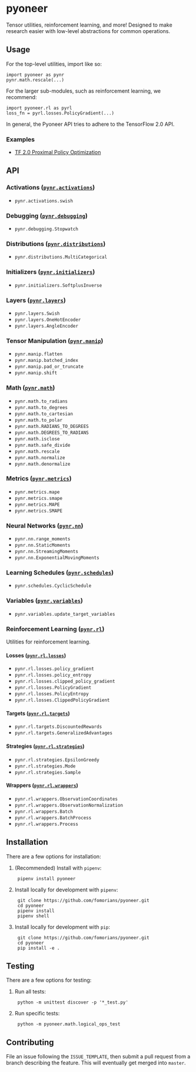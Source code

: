 # pyoneer

Tensor utilities, reinforcement learning, and more! Designed to make research easier with low-level abstractions for common operations.

## Usage

For the top-level utilities, import like so:

    import pyoneer as pynr
    pynr.math.rescale(...)

For the larger sub-modules, such as reinforcement learning, we recommend:

    import pyoneer.rl as pyrl
    loss_fn = pyrl.losses.PolicyGradient(...)

In general, the Pyoneer API tries to adhere to the TensorFlow 2.0 API.

### Examples

- [TF 2.0 Proximal Policy Optimization](https://github.com/fomorians/ppo)

## API

### Activations ([`pynr.activations`](pyoneer/activations))

- `pynr.activations.swish`

### Debugging ([`pynr.debugging`](pyoneer/debugging))

- `pynr.debugging.Stopwatch`

### Distributions ([`pynr.distributions`](pyoneer/distributions))

- `pynr.distributions.MultiCategorical`

### Initializers ([`pynr.initializers`](pyoneer/initializers))

- `pynr.initializers.SoftplusInverse`

### Layers ([`pynr.layers`](pyoneer/layers))

- `pynr.layers.Swish`
- `pynr.layers.OneHotEncoder`
- `pynr.layers.AngleEncoder`

### Tensor Manipulation ([`pynr.manip`](pyoneer/manip))

- `pynr.manip.flatten`
- `pynr.manip.batched_index`
- `pynr.manip.pad_or_truncate`
- `pynr.manip.shift`

### Math ([`pynr.math`](pyoneer/math))

- `pynr.math.to_radians`
- `pynr.math.to_degrees`
- `pynr.math.to_cartesian`
- `pynr.math.to_polar`
- `pynr.math.RADIANS_TO_DEGREES`
- `pynr.math.DEGREES_TO_RADIANS`
- `pynr.math.isclose`
- `pynr.math.safe_divide`
- `pynr.math.rescale`
- `pynr.math.normalize`
- `pynr.math.denormalize`

### Metrics ([`pynr.metrics`](pyoneer/metrics))

- `pynr.metrics.mape`
- `pynr.metrics.smape`
- `pynr.metrics.MAPE`
- `pynr.metrics.SMAPE`

### Neural Networks ([`pynr.nn`](pyoneer/nn))

- `pynr.nn.range_moments`
- `pynr.nn.StaticMoments`
- `pynr.nn.StreamingMoments`
- `pynr.nn.ExponentialMovingMoments`

### Learning Schedules ([`pynr.schedules`](pyoneer/schedules))

- `pynr.schedules.CyclicSchedule`

### Variables ([`pynr.variables`](pyoneer/variables))

- `pynr.variables.update_target_variables`

### Reinforcement Learning ([`pynr.rl`](pyoneer/rl))

Utilities for reinforcement learning.

#### Losses ([`pynr.rl.losses`](pyoneer/rl/losses))

- `pynr.rl.losses.policy_gradient`
- `pynr.rl.losses.policy_entropy`
- `pynr.rl.losses.clipped_policy_gradient`
- `pynr.rl.losses.PolicyGradient`
- `pynr.rl.losses.PolicyEntropy`
- `pynr.rl.losses.ClippedPolicyGradient`

#### Targets ([`pynr.rl.targets`](pyoneer/rl/targets))

- `pynr.rl.targets.DiscountedRewards`
- `pynr.rl.targets.GeneralizedAdvantages`

#### Strategies ([`pynr.rl.strategies`](pyoneer/rl/strategies))

- `pynr.rl.strategies.EpsilonGreedy`
- `pynr.rl.strategies.Mode`
- `pynr.rl.strategies.Sample`

#### Wrappers ([`pynr.rl.wrappers`](pyoneer/rl/wrappers))

- `pynr.rl.wrappers.ObservationCoordinates`
- `pynr.rl.wrappers.ObservationNormalization`
- `pynr.rl.wrappers.Batch`
- `pynr.rl.wrappers.BatchProcess`
- `pynr.rl.wrappers.Process`

## Installation

There are a few options for installation:

1. (Recommended) Install with `pipenv`:

        pipenv install pyoneer

2. Install locally for development with `pipenv`:

        git clone https://github.com/fomorians/pyoneer.git
        cd pyoneer
        pipenv install
        pipenv shell

3. Install locally for development with `pip`:

        git clone https://github.com/fomorians/pyoneer.git
        cd pyoneer
        pip install -e .

## Testing

There are a few options for testing:

1. Run all tests:

        python -m unittest discover -p '*_test.py'

2. Run specific tests:

        python -m pyoneer.math.logical_ops_test

## Contributing

File an issue following the `ISSUE_TEMPLATE`, then submit a pull request from a branch describing the feature. This will eventually get merged into `master`.
